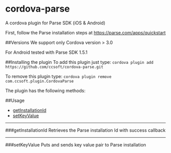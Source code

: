 cordova-parse
=============

A cordova plugin for Parse SDK (iOS &amp; Android)

First, follow the Parse installation steps at
https://parse.com/apps/quickstart

##Versions
We support only Cordova version > 3.0

For Android tested with Parse SDK 1.5.1

##Installing the plugin
To add this plugin just type:
```cordova plugin add https://github.com/ccsoft/cordova-parse.git```

To remove this plugin type:
```cordova plugin remove com.ccsoft.plugin.CordovaParse```

The plugin has the following methods:

##Usage
* [getInstallationId](#getInstallationId)
* [setKeyValue](#setKeyValue)

*** 

###getInstallationId
Retrieves the Parse installation Id with success callback


*** 

###setKeyValue
Puts and sends key value pair to Parse installation

